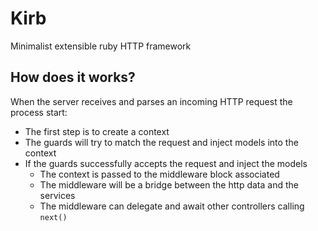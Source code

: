 # Kirb

Minimalist extensible ruby HTTP framework

## How does it works?

When the server receives and parses an incoming HTTP request the process start:

- The first step is to create a context
- The guards will try to match the request and inject models into the context
- If the guards successfully accepts the request and inject the models
  - The context is passed to the middleware block associated
  - The middleware will be a bridge between the http data and the services
  - The middleware can delegate and await other controllers calling `next()`